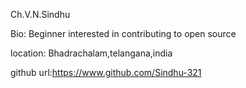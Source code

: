 Ch.V.N.Sindhu

Bio: Beginner interested in contributing to open source

location: Bhadrachalam,telangana,india

github url:https://www.github.com/Sindhu-321
